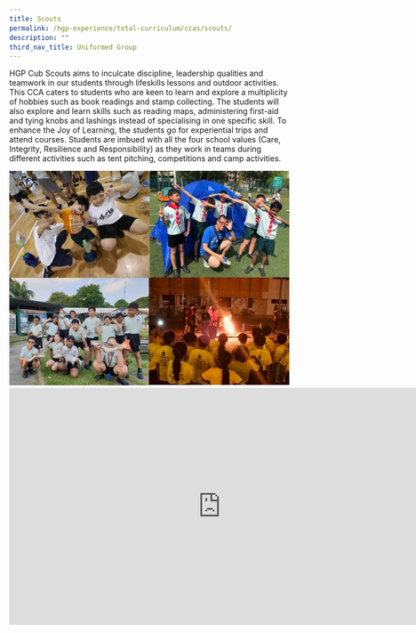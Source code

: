 ```yaml
---
title: Scouts
permalink: /hgp-experience/total-curriculum/ccas/scouts/
description: ""
third_nav_title: Uniformed Group
---
```


<p>HGP Cub Scouts aims to inculcate discipline, leadership qualities and teamwork in our students through lifeskills lessons and outdoor activities. This CCA caters to students who are keen to learn and explore a multiplicity of hobbies such as book readings and stamp collecting. The students will also explore and learn skills such as reading maps, administering first-aid and tying knobs and lashings instead of specialising in one specific skill. To enhance the Joy of Learning, the students go for experiential trips and attend courses. Students are imbued with all the four school values (Care, Integrity, Resilience and Responsibility) as they work in teams during different activities such as tent pitching, competitions and camp activities.</p>
<img src="/images/scout.jpg"><br>
<iframe width="760" height="426" src="https://www.youtube.com/embed/XyCXIpYqxlY" title="HGP Cub Scout CCA Showcase" frameborder="0" allow="accelerometer; autoplay; clipboard-write; encrypted-media; gyroscope; picture-in-picture" allowfullscreen></iframe>
